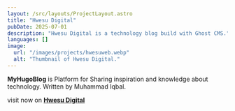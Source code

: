 ```yaml
---
layout: /src/layouts/ProjectLayout.astro
title: "Hwesu Digital"
pubDate: 2025-07-01
description: "Hwesu Digital is a technology blog build with Ghost CMS."
languages: []
image:
  url: "/images/projects/hwesuweb.webp"
  alt: "Thumbnail of Hwesu Digital."
---
```


**MyHugoBlog** is Platform for Sharing inspiration and knowledge about technology. Written by Muhammad Iqbal.

visit now on **<a href="https://hwesu.web.id">Hwesu Digital</a>**
